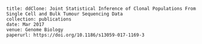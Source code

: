 
    title: ddClone: Joint Statistical Inference of Clonal Populations From Single Cell and Bulk Tumour Sequencing Data
    collection: publications
    date: Mar 2017
    venue: Genome Biology
    paperurl: https://doi.org/10.1186/s13059-017-1169-3
    